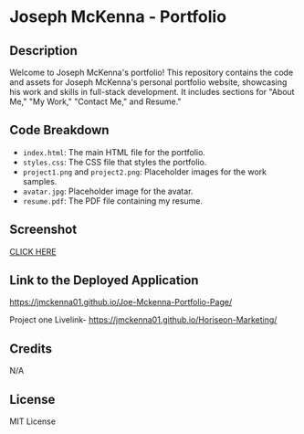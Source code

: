 # Joseph McKenna - Portfolio

## Description

Welcome to Joseph McKenna's portfolio! This repository contains the code and assets for Joseph McKenna's personal portfolio website, showcasing his work and skills in full-stack development. It includes sections for "About Me," "My Work," "Contact Me," and Resume."

## Code Breakdown

- `index.html`: The main HTML file for the portfolio.
- `styles.css`: The CSS file that styles the portfolio.
- `project1.png` and `project2.png`: Placeholder images for the work samples.
- `avatar.jpg`: Placeholder image for the avatar.
- `resume.pdf`: The PDF file containing my resume.

## Screenshot
[CLICK HERE](https://github.com/JMcKenna01/Joe-Mckenna-Portfolio-Page/blob/6ef3e1f9343a896584dd625d64fb8214a699e7c4/portfolio.page.png)

## Link to the Deployed Application

https://jmckenna01.github.io/Joe-Mckenna-Portfolio-Page/

Project one Livelink- https://jmckenna01.github.io/Horiseon-Marketing/

## Credits
N/A 

## License
MIT License


